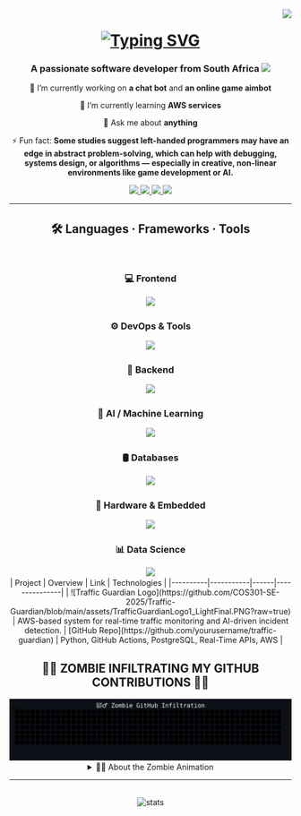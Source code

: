 <img align="right" src="https://visitor-badge.laobi.icu/badge?page_id=NicholasDobson.visitor-badge" />

<h1 align="center">
<a href="https://git.io/typing-svg"><img src="https://readme-typing-svg.demolab.com?font=Righteous&size=35&duration=4000&pause=800&center=true&vCenter=true&random=true&width=435&height=55&lines=Hi+There!+%F0%9F%91%8B;I'm+Nicholas+Dobson!" alt="Typing SVG" /></a>
</h1>

<h3 align="center">A passionate software developer from South Africa <img src="https://flagcdn.com/w40/za.png" width="20"/></h3>

<div align="center">

🔭 I’m currently working on **a chat bot** and **an online game aimbot** 

🌱 I’m currently learning **AWS services**  

💬 Ask me about **anything**  

⚡ Fun fact: **Some studies suggest left-handed programmers may have an edge in abstract problem-solving, which can help with debugging, systems design, or algorithms — especially in creative, non-linear environments like game development or AI.**

</div>

<div align="center">
  <a href="https://www.linkedin.com/in/nicholas-dobson-a64a84355">
      <img src="https://img.shields.io/badge/LinkedIn-0077B5?style=for-the-badge&logo=linkedin&logoColor=white" />
  </a>
   <a href="https://github.com/NicholasDobson">
      <img src="https://img.shields.io/badge/GitHub-100000?style=for-the-badge&logo=github&logoColor=white" />
  </a>
   <a href=""><!-- Add actual slack!!!!!!!!!!!!!!!!!!!!!!!!!!!!! -->
      <img src="https://img.shields.io/badge/Slack-4A154B?style=for-the-badge&logo=slack&logoColor=white" />
  </a>
  <a href=""><!-- Add actual discord later!!!!!!!!!!!!!!!!!!!!!!!!!!!!! -->
      <img src="https://img.shields.io/badge/Discord-5865F2?style=for-the-badge&logo=discord&logoColor=white" />
  </a>
</div>

<hr/>

<h2 align="center">🛠️ Languages · Frameworks · Tools </h2>
<br/>

<h3 align="center">💻 Frontend</h3>
<div align="center">
  <a href="https://skillicons.dev">
    <img src="https://skillicons.dev/icons?i=html,css,js,ts,angular,react,php,figma,bootstrap,cypress,jest,express" />
  </a>
</div>

<h3 align="center">⚙️ DevOps & Tools </h3>
<div align="center">
  <a href="https://skillicons.dev">
    <img src="https://skillicons.dev/icons?i=git,githubactions,docker,vim,linux,bash,aws,postman,powershell,regex,npm,vscode,windows,ubuntu,nextjs" />
  </a>
</div>

<h3 align="center">🧠 Backend</h3>
<div align="center">
  <a href="https://skillicons.dev">
    <img src="https://skillicons.dev/icons?i=java,python,fastapi,nodejs,c,cpp,rust" />
  </a>
</div>

<h3 align="center">🔬 AI / Machine Learning</h3>
<div align="center">
  <a href="https://skillicons.dev">
    <img src="https://skillicons.dev/icons?i=pytorch" />
  </a>
</div>

<h3 align="center">🛢️ Databases</h3>
<div align="center">
  <a href="https://skillicons.dev">
    <img src="https://skillicons.dev/icons?i=postgres,mysql,mongodb" />
  </a>
</div>

<h3 align="center">🔧 Hardware & Embedded</h3>
<div align="center">
  <a href="https://skillicons.dev">
    <img src="https://skillicons.dev/icons?i=arduino,raspberrypi,kali" />
  </a>
</div>

<h3 align="center">📊 Data Science</h3>
<div align="center">
  <a href="https://skillicons.dev">
    <img src="https://skillicons.dev/icons?i=r" />
  </a>
  <!-- SAS doesn't exist on skillicons.dev, so you can leave it out or mention it in text -->
</div>
<div align="center">
| Project | Overview | Link | Technologies |
|----------|-----------|------|---------------|
| ![Traffic Guardian Logo](https://github.com/COS301-SE-2025/Traffic-Guardian/blob/main/assets/TrafficGuardianLogo1_LightFinal.PNG?raw=true) | AWS-based system for real-time traffic monitoring and AI-driven incident detection. | [GitHub Repo](https://github.com/yourusername/traffic-guardian) | Python, GitHub Actions, PostgreSQL, Real-Time APIs, AWS |
</div>

<!-- 🧟‍♂️ Zombie GitHub Infiltration -->
<div align="center">
  <h2>🧟‍♂️ ZOMBIE INFILTRATING MY GITHUB CONTRIBUTIONS 🧟‍♂️</h2>
  
  <!-- Animated Zombie Contributions -->
  <picture>
    <source media="(prefers-color-scheme: dark)" srcset="https://raw.githubusercontent.com/NicholasDobson/NicholasDobson/output/zombie-github.svg?v=5">
    <source media="(prefers-color-scheme: light)" srcset="https://raw.githubusercontent.com/NicholasDobson/NicholasDobson/output/zombie-github.svg?v=5">
    <img alt="🧟‍♂️ Zombie infiltrating my GitHub contributions" src="https://raw.githubusercontent.com/NicholasDobson/NicholasDobson/output/zombie-github.svg?v=5">
  </picture>
  
  <details>
  <summary>🧟‍♂️ About the Zombie Animation</summary>
  <br>
  
  - **Based on Platane/snk**: Built using the proven architecture from the famous snake contribution animation
  - **Real GitHub Data**: Uses your actual contribution history  
  - **Zombie Theme**: Cells turn red and show infection effects when the zombie visits them
  - **Perfect Timing**: Infections happen exactly when the zombie moves over each cell
  - **Auto-Generated**: Updates automatically with my latest contributions
  
  </details>
</div>

<hr/>

<br>
<div align="center">
  <img width=390 src="https://github-readme-stats.vercel.app/api?username=NicholasDobson&count_private=true&show_icons=true&theme=react&rank_icon=github&border_radius=10" alt="stats"/>
</div>



